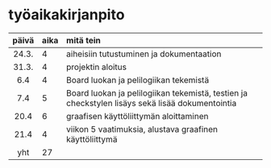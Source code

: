 # työaikakirjanpito

| päivä | aika | mitä tein  |
| :----:|:-----| :-----|
| 24.3. | 4    | aiheisiin tutustuminen ja dokumentaation |
| 31.3. | 4    | projektin aloitus |
| 6.4	| 4    | Board luokan ja pelilogiikan tekemistä |
| 7.4   | 5    | Board luokan ja pelilogiikan tekemistä, testien ja checkstylen lisäys sekä lisää dokumentointia|
| 20.4  | 6    | graafisen käyttöliittymän aloittaminen|
| 21.4  | 4    | viikon 5 vaatimuksia, alustava graafinen käyttöliittymä|
| yht   | 27   | | 
